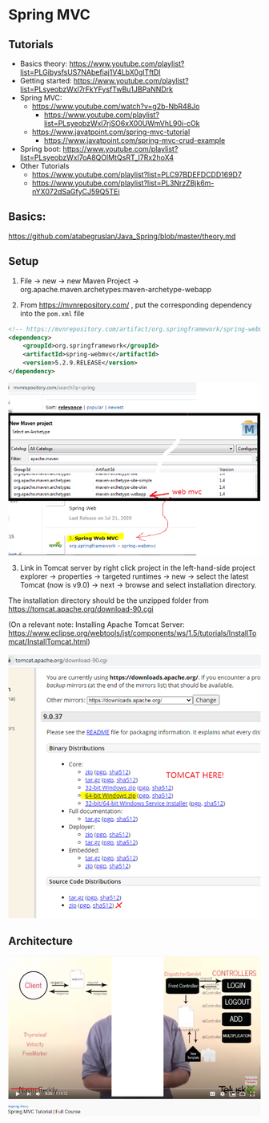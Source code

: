 # Spring MVC

## Tutorials

- Basics theory: https://www.youtube.com/playlist?list=PLGibysfsUS7NAbefiaj1V4LbX0glTftDI 
- Getting started: https://www.youtube.com/playlist?list=PLsyeobzWxl7rFkYFysfTwBu1JBPaNNDrk 
- Spring MVC: 
	- https://www.youtube.com/watch?v=g2b-NbR48Jo
		- https://www.youtube.com/playlist?list=PLsyeobzWxl7rjSO6xX00UWmVhL90i-cOk
	- https://www.javatpoint.com/spring-mvc-tutorial
		- https://www.javatpoint.com/spring-mvc-crud-example
- Spring boot: https://www.youtube.com/playlist?list=PLsyeobzWxl7oA8QOlMtQsRT_I7Rx2hoX4 
- Other Tutorials
	- https://www.youtube.com/playlist?list=PLC97BDEFDCDD169D7 
	- https://www.youtube.com/playlist?list=PL3NrzZBjk6m-nYX072dSaGfyCJ59Q5TEi 

## Basics: 

https://github.com/atabegruslan/Java_Spring/blob/master/theory.md

## Setup

1. File -> new -> new Maven Project -> org.apache.maven.archetypes:maven-archetype-webapp

2. From https://mvnrepository.com/ , put the corresponding dependency into the `pom.xml` file

```xml
<!-- https://mvnrepository.com/artifact/org.springframework/spring-webmvc -->
<dependency>
    <groupId>org.springframework</groupId>
    <artifactId>spring-webmvc</artifactId>
    <version>5.2.9.RELEASE</version>
</dependency>

```

![](/Illustrations/create_spring_mvc_proj.PNG)

3. Link in Tomcat server by right click project in the left-hand-side project explorer -> properties -> targeted runtimes -> new -> select the latest Tomcat (now is v9.0) -> next -> browse and select installation directory.

The installation directory should be the unzipped folder from https://tomcat.apache.org/download-90.cgi

(On a relevant note: Installing Apache Tomcat Server: https://www.eclipse.org/webtools/jst/components/ws/1.5/tutorials/InstallTomcat/InstallTomcat.html)

![](/Illustrations/tomcat.PNG)

## Architecture

![](/Illustrations/archi.PNG)
